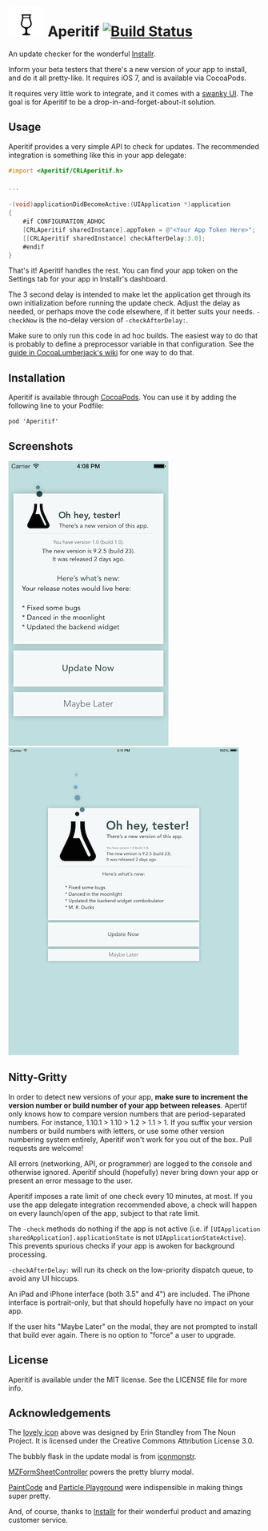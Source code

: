 # ![icon](tulip-glass.png) Aperitif [![Build Status](https://travis-ci.org/crushlovely/Aperitif.svg?branch=master)](https://travis-ci.org/crushlovely/Aperitif)

<!--
[![Version](http://cocoapod-badges.herokuapp.com/v/Aperitif/badge.png)](http://cocoadocs.org/docsets/Aperitif)
[![Platform](http://cocoapod-badges.herokuapp.com/p/Aperitif/badge.png)](http://cocoadocs.org/docsets/Aperitif)
-->

An update checker for the wonderful [Installr](https://installrapp.com).

Inform your beta testers that there's a new version of your app to install, and do it all pretty-like. It requires iOS 7, and is available via CocoaPods.

It requires very little work to integrate, and it comes with a [swanky UI](#screenshots). The goal is for Aperitif to be a drop-in-and-forget-about-it solution.

## Usage
Aperitif provides a very simple API to check for updates. The recommended integration is something like this in your app delegate:

```objective-c
#import <Aperitif/CRLAperitif.h>

...

-(void)applicationDidBecomeActive:(UIApplication *)application
{
    #if CONFIGURATION_ADHOC
    [CRLAperitif sharedInstance].appToken = @"<Your App Token Here>";
    [[CRLAperitif sharedInstance] checkAfterDelay:3.0];
    #endif
}
```

That's it! Aperitif handles the rest. You can find your app token on the Settings tab for your app in Installr's dashboard.

The 3 second delay is intended to make let the application get through its own initialization before running the update check. Adjust the delay as needed, or perhaps move the code elsewhere, if it better suits your needs. `-checkNow` is the no-delay version of `-checkAfterDelay:`.

Make sure to only run this code in ad hoc builds. The easiest way to do that is probably to define a preprocessor variable in that configuration. See the [guide in CocoaLumberjack's wiki](https://github.com/CocoaLumberjack/CocoaLumberjack/wiki/XcodeTricks#details) for one way to do that.

## Installation
Aperitif is available through [CocoaPods](http://cocoapods.org). You can use it by adding the following line to your Podfile:

    pod 'Aperitif'

## Screenshots
![iPhone screenshot](screenshot-iphone.png) ![iPad screenshot](screenshot-ipad.png)

## Nitty-Gritty
In order to detect new versions of your app, **make sure to increment the version number or build number of your app between releases**. Apertif only knows how to compare version numbers that are period-separated numbers. For instance, 1.10.1 > 1.10 > 1.2 > 1.1 > 1. If you suffix your version numbers or build numbers with letters, or use some other version numbering system entirely, Aperitif won't work for you out of the box. Pull requests are welcome!

All errors (networking, API, or programmer) are logged to the console and otherwise ignored. Aperitif should (hopefully) never bring down your app or present an error message to the user.

Aperitif imposes a rate limit of one check every 10 minutes, at most. If you use the app delegate integration recommended above, a check will happen on every launch/open of the app, subject to that rate limit.

The `-check` methods do nothing if the app is not active (i.e. if `[UIApplication sharedApplication].applicationState` is not `UIApplicationStateActive`). This prevents spurious checks if your app is awoken for background processing.

`-checkAfterDelay:` will run its check on the low-priority dispatch queue, to avoid any UI hiccups.

An iPad and iPhone interface (both 3.5" and 4") are included. The iPhone interface is portrait-only, but that should hopefully have no impact on your app.

If the user hits "Maybe Later" on the modal, they are not prompted to install that build ever again. There is no option to "force" a user to upgrade.

## License
Aperitif is available under the MIT license. See the LICENSE file for more info.

## Acknowledgements
The [lovely icon](http://thenounproject.com/term/tulip-glass/30573/) above was designed by Erin Standley from The Noun Project. It is licensed under the Creative Commons Attribution License 3.0.

The bubbly flask in the update modal is from [iconmonstr](http://iconmonstr.com/flask-7-icon/).

[MZFormSheetController](https://github.com/m1entus/MZFormSheetController) powers the pretty blurry modal.

[PaintCode](http://www.paintcodeapp.com/) and [Particle Playground](http://www.vigorouscoding.com/mac-apps/particle-playground/) were indispensible in making things super pretty.

And, of course, thanks to [Installr](https://installrapp.com) for their wonderful product and amazing customer service.

